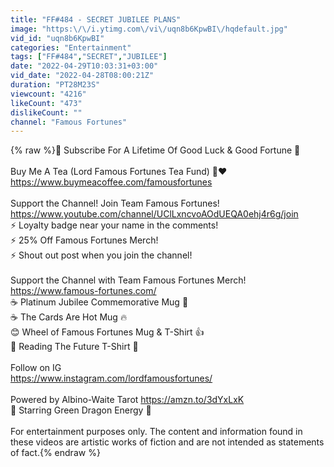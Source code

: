 ```yaml
---
title: "FF#484 - SECRET JUBILEE PLANS"
image: "https:\/\/i.ytimg.com\/vi\/uqn8b6KpwBI\/hqdefault.jpg"
vid_id: "uqn8b6KpwBI"
categories: "Entertainment"
tags: ["FF#484","SECRET","JUBILEE"]
date: "2022-04-29T10:03:31+03:00"
vid_date: "2022-04-28T08:00:21Z"
duration: "PT28M23S"
viewcount: "4216"
likeCount: "473"
dislikeCount: ""
channel: "Famous Fortunes"
---
```

{% raw %}🐲 Subscribe For A Lifetime Of Good Luck &amp; Good Fortune 🐲<br /><br />Buy Me A Tea (Lord Famous Fortunes Tea Fund) 🍵❤️<br /><a rel="nofollow" target="blank" href="https://www.buymeacoffee.com/famousfortunes">https://www.buymeacoffee.com/famousfortunes</a><br /><br />Support the Channel! Join Team Famous Fortunes!<br /><a rel="nofollow" target="blank" href="https://www.youtube.com/channel/UClLxncvoAOdUEQA0ehj4r6g/join">https://www.youtube.com/channel/UClLxncvoAOdUEQA0ehj4r6g/join</a><br />⚡️ Loyalty badge near your name in the comments!<br />⚡️ 25% Off Famous Fortunes Merch!<br />⚡️ Shout out post when you join the channel!<br /><br />Support the Channel with Team Famous Fortunes Merch!<br /><a rel="nofollow" target="blank" href="https://www.famous-fortunes.com/">https://www.famous-fortunes.com/</a><br />☕️ Platinum Jubilee Commemorative Mug 👑 <br />☕️ The Cards Are Hot Mug 🔥<br />😊 Wheel of Famous Fortunes Mug &amp; T-Shirt 👍<br />👕 Reading The Future T-Shirt 👚<br /><br />Follow on IG<br /><a rel="nofollow" target="blank" href="https://www.instagram.com/lordfamousfortunes/">https://www.instagram.com/lordfamousfortunes/</a><br /><br />Powered by Albino-Waite Tarot <a rel="nofollow" target="blank" href="https://amzn.to/3dYxLxK">https://amzn.to/3dYxLxK</a><br />🐲 Starring Green Dragon Energy  🐲<br /><br />For entertainment purposes only. The content and information found in these videos are artistic works of fiction and are not intended as statements of fact.{% endraw %}
